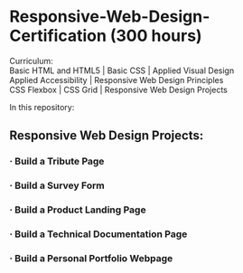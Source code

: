 # Responsive-Web-Design-Certification (300 hours)

Curriculum:<br>
Basic HTML and HTML5 | Basic CSS | Applied Visual Design<br>
Applied Accessibility | Responsive Web Design Principles<br>
CSS Flexbox | CSS Grid | Responsive Web Design Projects<br>

In this repository:
## Responsive Web Design Projects:
### · Build a Tribute Page
### · Build a Survey Form
### · Build a Product Landing Page
### · Build a Technical Documentation Page
### · Build a Personal Portfolio Webpage
